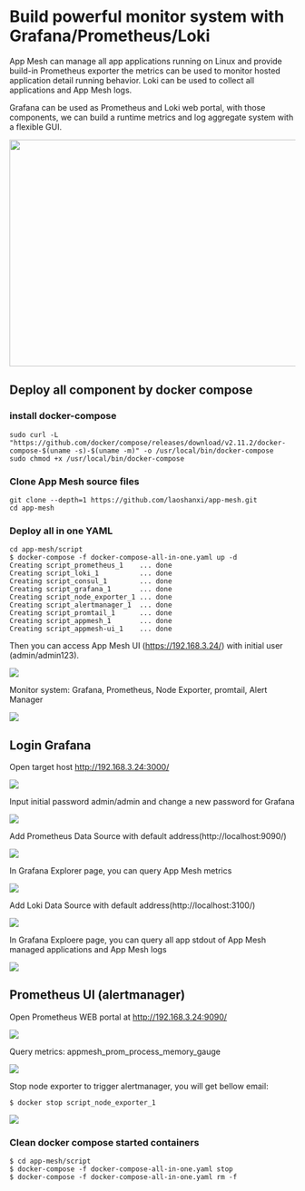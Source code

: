 # Build powerful monitor system with Grafana/Prometheus/Loki
App Mesh can manage all app applications running on Linux and provide build-in Prometheus exporter the metrics can be used to monitor hosted application detail running behavior. Loki can be used to collect all applications and App Mesh logs.

Grafana can be used as Prometheus and Loki web portal, with those components, we can build a runtime metrics and log aggregate system with a flexible GUI.
<div align=center><img src="https://raw.githubusercontent.com/laoshanxi/app-mesh/main/doc/diagram.png" width=600 height=400 align=center /></div>

## Deploy all component by docker compose

### install docker-compose
```
sudo curl -L "https://github.com/docker/compose/releases/download/v2.11.2/docker-compose-$(uname -s)-$(uname -m)" -o /usr/local/bin/docker-compose
sudo chmod +x /usr/local/bin/docker-compose
```

### Clone App Mesh source files
```
git clone --depth=1 https://github.com/laoshanxi/app-mesh.git
cd app-mesh
```

### Deploy all in one YAML
```
cd app-mesh/script
$ docker-compose -f docker-compose-all-in-one.yaml up -d
Creating script_prometheus_1    ... done
Creating script_loki_1          ... done
Creating script_consul_1        ... done
Creating script_grafana_1       ... done
Creating script_node_exporter_1 ... done
Creating script_alertmanager_1  ... done
Creating script_promtail_1      ... done
Creating script_appmesh_1       ... done
Creating script_appmesh-ui_1    ... done

```

Then you can access App Mesh UI (https://192.168.3.24/) with initial user (admin/admin123).

<img src="https://raw.githubusercontent.com/laoshanxi/picture/master/appmesh/1.png" />

Monitor system: Grafana, Prometheus, Node Exporter, promtail, Alert Manager

<img src="https://prometheus.io/assets/architecture.png" />

## Login Grafana
Open target host http://192.168.3.24:3000/

<img src="https://raw.githubusercontent.com/laoshanxi/picture/master/wiki/01.png" />

Input initial password admin/admin and change a new password for Grafana

<img src="https://raw.githubusercontent.com/laoshanxi/picture/master/wiki/02.png" />

Add Prometheus Data Source with default address(http://localhost:9090/)

<img src="https://raw.githubusercontent.com/laoshanxi/picture/master/wiki/03.png" />

In Grafana Explorer page, you can query App Mesh metrics

<img src="https://raw.githubusercontent.com/laoshanxi/picture/master/wiki/04.png" />

Add Loki Data Source with default address(http://localhost:3100/)

<img src="https://raw.githubusercontent.com/laoshanxi/picture/master/wiki/05.png" />

In Grafana Exploere page, you can query all app stdout of App Mesh managed applications and App Mesh logs

<img src="https://raw.githubusercontent.com/laoshanxi/picture/master/wiki/06.png" />

## Prometheus UI (alertmanager)
Open Prometheus WEB portal at http://192.168.3.24:9090/

<img src="https://raw.githubusercontent.com/laoshanxi/picture/master/wiki/prometheus01.png" />

Query metrics: appmesh_prom_process_memory_gauge

<img src="https://raw.githubusercontent.com/laoshanxi/picture/master/wiki/prometheus02.png" />

Stop node exporter to trigger alertmanager, you will get bellow email:
```
$ docker stop script_node_exporter_1
```
<img src="https://raw.githubusercontent.com/laoshanxi/picture/master/wiki/email.png" />

### Clean docker compose started containers
```
$ cd app-mesh/script
$ docker-compose -f docker-compose-all-in-one.yaml stop
$ docker-compose -f docker-compose-all-in-one.yaml rm -f
```

